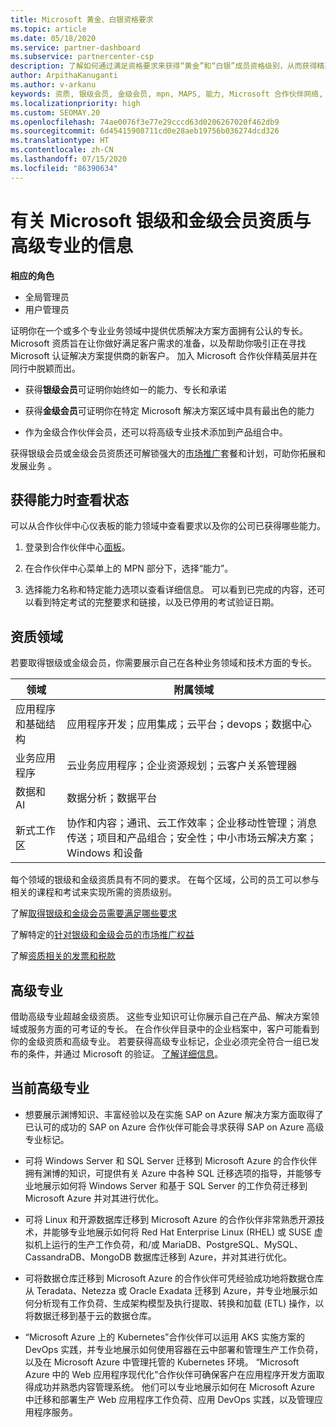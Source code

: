 ```yaml
---
title: Microsoft 黄金、白银资格要求
ms.topic: article
ms.date: 05/18/2020
ms.service: partner-dashboard
ms.subservice: partnercenter-csp
description: 了解如何通过满足资格要求来获得“黄金”和“白银”成员资格级别，从而获得精英 Microsoft 合作伙伴状态并吸引新客户。
author: ArpithaKanuganti
ms.author: v-arkanu
keywords: 资质, 银级会员, 金级会员, mpn, MAPS, 能力, Microsoft 合作伙伴网络, 网络会员, 高级专业
ms.localizationpriority: high
ms.custom: SEOMAY.20
ms.openlocfilehash: 74ae0076f3e77e29cccd63d0206267020f462db9
ms.sourcegitcommit: 6d45415908711cd0e28aeb19756b036274dcd326
ms.translationtype: HT
ms.contentlocale: zh-CN
ms.lasthandoff: 07/15/2020
ms.locfileid: "86390634"
---
```

# <a name="information-about-microsoft-silver-and-gold-competencies-and-advanced-specializations"></a>有关 Microsoft 银级和金级会员资质与高级专业的信息

**相应的角色**
- 全局管理员
- 用户管理员

证明你在一个或多个专业业务领域中提供优质解决方案方面拥有公认的专长。 Microsoft 资质旨在让你做好满足客户需求的准备，以及帮助你吸引正在寻找 Microsoft 认证解决方案提供商的新客户。 加入 Microsoft 合作伙伴精英层并在同行中脱颖而出。

- 获得**银级会员**可证明你始终如一的能力、专长和承诺

- 获得**金级会员**可证明你在特定 Microsoft 解决方案区域中具有最出色的能力

- 作为金级合作伙伴会员，还可以将高级专业技术添加到产品组合中。

获得银级会员或金级会员资质还可解锁强大的[市场推广](mpn-learn-about-go-to-market-benefits.md)套餐和计划，可助你拓展和发展业务 。

## <a name="check-your-status-as-you-earn-a-competency"></a>获得能力时查看状态

可以从合作伙伴中心仪表板的能力领域中查看要求以及你的公司已获得哪些能力。

1. 登录到合作伙伴中心[面板](https://partner.microsoft.com/dashboard/home)。

2. 在合作伙伴中心菜单上的 MPN 部分下，选择“能力”。 

3. 选择能力名称和特定能力选项以查看详细信息。 可以看到已完成的内容，还可以看到特定考试的完整要求和链接，以及已停用的考试验证日期。

## <a name="competency-areas"></a>资质领域

若要取得银级或金级会员，你需要展示自己在各种业务领域和技术方面的专长。

|**领域**            |**附属领域**                    |
|--------------------|--------------------------------|
|应用程序和基础结构|应用程序开发；应用集成；云平台；devops；数据中心|
|业务应用程序 |云业务应用程序；企业资源规划；云客户关系管理器|
|数据和 AI|数据分析；数据平台|
|新式工作区| 协作和内容；通讯、云工作效率；企业移动性管理；消息传送；项目和产品组合；安全性；中小市场云解决方案；Windows 和设备|

每个领域的银级和金级资质具有不同的要求。 在每个区域，公司的员工可以参与相关的课程和考试来实现所需的资质级别。


了解[取得银级和金级会员需要满足哪些要求](https://partner.microsoft.com/membership/competencies)

了解特定的[针对银级和金级会员的市场推广权益](mpn-learn-about-go-to-market-benefits.md) 

了解[资质相关的发票和税款](mpn-view-print-maps-invoice.md)

## <a name="advanced-specializations"></a>高级专业

借助高级专业超越金级资质。 这些专业知识可让你展示自己在产品、解决方案领域或服务方面的可考证的专长。 在合作伙伴目录中的企业档案中，客户可能看到你的金级资质和高级专业。 若要获得高级专业标记，企业必须完全符合一组已发布的条件，并通过 Microsoft 的验证。 [了解详细信息](https://partner.microsoft.com/membership/competencies#tab-content-2)。 

## <a name="the-current-advanced-specializations"></a>当前高级专业

- 想要展示渊博知识、丰富经验以及在实施 SAP on Azure 解决方案方面取得了已认可的成功的 SAP on Azure 合作伙伴可能会寻求获得 SAP on Azure 高级专业标记。

- 可将 Windows Server 和 SQL Server 迁移到 Microsoft Azure 的合作伙伴拥有渊博的知识，可提供有关 Azure 中各种 SQL 迁移选项的指导，并能够专业地展示如何将 Windows Server 和基于 SQL Server 的工作负荷迁移到 Microsoft Azure 并对其进行优化。 

- 可将 Linux 和开源数据库迁移到 Microsoft Azure 的合作伙伴非常熟悉开源技术，并能够专业地展示如何将 Red Hat Enterprise Linux (RHEL) 或 SUSE 虚拟机上运行的生产工作负荷，和/或 MariaDB、PostgreSQL、MySQL、CassandraDB、MongoDB 数据库迁移到 Azure，并对其进行优化。

- 可将数据仓库迁移到 Microsoft Azure 的合作伙伴可凭经验成功地将数据仓库从 Teradata、Netezza 或 Oracle Exadata 迁移到 Azure，并专业地展示如何分析现有工作负荷、生成架构模型及执行提取、转换和加载 (ETL) 操作，以将数据迁移到基于云的数据仓库。

- “Microsoft Azure 上的 Kubernetes”合作伙伴可以运用 AKS 实施方案的 DevOps 实践，并专业地展示如何使用容器在云中部署和管理生产工作负荷，以及在 Microsoft Azure 中管理托管的 Kubernetes 环境。
“Microsoft Azure 中的 Web 应用程序现代化”合作伙伴可确保客户在应用程序开发方面取得成功并熟悉内容管理系统。 他们可以专业地展示如何在 Microsoft Azure 中迁移和部署生产 Web 应用程序工作负荷、应用 DevOps 实践，以及管理应用程序服务。
